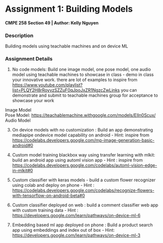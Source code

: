 # Assignment 1: Building Models
#### CMPE 258 Section 49 | Author: Kelly Nguyen
### Description
Building models using teachable machines and on device ML
### Assignment Details
1) No code models:  Build one image model, one pose model, one audio model using teachable machines to showcase in class - demo in class your innovative work. there are lot of examples to inspire from https://www.youtube.com/playlist?list=PLQY2H8rRoyvzSZZuF0qJpoJxZR1NgzcZwLinks
you can demonstrate and submit to teachable machines group for acceptance to showcase your work

Image Model <br>
Pose Model: https://teachablemachine.withgoogle.com/models/EIln0Scux/ <br>
Audio Model

3) On device models with no customization : Build an app demonstrating mediapipe ondevice model capability on android - Hint: inspire from https://codelabs.developers.google.com/mp-image-generation-basic-android#0

4) Custom model training blackbox way using transfer learning with mlkit: build an android app using automl vision app - Hint : inspire from https://codelabs.developers.google.com/codelabs/automl-vision-edge-in-mlkit#0

5) Custom classifier with keras models - build a custom flower recognizer using colab and deploy on phone - Hint : https://codelabs.developers.google.com/codelabs/recognize-flowers-with-tensorflow-on-android-beta#0

6) Custom classifier deployed on web :  build a comment classifier web app with custom training data - Hint : https://developers.google.com/learn/pathways/on-device-ml-6

7) Embedding based ml app deployed on phone : Build a product search app using embeddings and index out of box - Hint: https://developers.google.com/learn/pathways/on-device-ml-3

